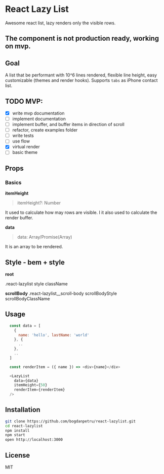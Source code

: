# React Lazy List

Awesome react list, lazy renders only the visible rows.

## The component is not production ready, working on mvp.

## Goal
A list that be performant with 10^6 lines rendered, flexible line height, easy customizable (themes and render hooks). Supports `tabs` as iPhone contact list.

## TODO MVP:
- [x] write mvp documentation
- [ ] implement documentation
- [ ] implement buffer, and buffer items in direction of scroll
- [ ] refactor, create examples folder
- [ ] write tests
- [ ] use flow
- [x] virtual render
- [ ] basic theme

## Props

### Basics

**itemHeight**
> itemHeight?: Number

It used to calculate how may rows are visible. I it also used to calculate the render buffer.

**data**
> data: Array/Promise(Array)

It is an array to be rendered.



## Style - bem + style

**root**

.react-lazylist
style
className


**scrollBody**
.react-lazylist__scroll-body
scrollBodyStyle
scrollBodyClassName



## Usage

```js
  const data = [
    {
      name: 'hello', lastName: 'world'
    }, {
      ..
    },
    ..
  ]

  const renderItem = ({ name }) => <div>{name}</div>

  <LazyList
    data={data}
    itemHeight={50}
    renderItem={renderItem}
  />
```

## Installation

```bash
git clone https://github.com/bogdanpetru/react-lazylist.git
cd react-lazylist
npm install
npm start
open http://localhost:3000
```

## License
MIT
